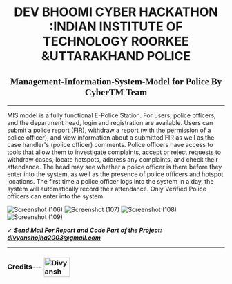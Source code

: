 <h1  align="center" >DEV BHOOMI CYBER HACKATHON :INDIAN INSTITUTE OF TECHNOLOGY ROORKEE &UTTARAKHAND POLICE </h1>
<h2 align="center" style="font-family: 'Lucida Console';">Management-Information-System-Model for Police By CyberTM Team </h2>
<hr>

MIS model is a fully functional E-Police Station. For users, police officers, and the department head, login and registration are available. Users can submit a police report (FIR), withdraw a report (with the permission of a police officer), and view information about a submitted FIR as well as the case handler's (police officer) comments. Police officers have access to tools that allow them to investigate complaints, accept or reject requests to withdraw cases, locate hotspots, address any complaints, and check their attendance. The head may see whether a police officer is there before they enter into the system, as well as the presence of police officers and hotspot locations. The first time a police officer logs into the system in a day, the system will automatically record their attendance. Only Verified Police officers can enter into the system.




![Screenshot (106)](https://user-images.githubusercontent.com/92323049/190615637-b7875b4d-41e6-40ec-8d22-43ebed536660.png)
![Screenshot (107)](https://user-images.githubusercontent.com/92323049/190615682-4320e64b-bbb5-43e2-b463-d3a06e28c9b7.png)
![Screenshot (108)](https://user-images.githubusercontent.com/92323049/190615689-cb753b4b-a7f5-4c0c-b480-6c5b369082b5.png)
![Screenshot (109)](https://user-images.githubusercontent.com/92323049/190615704-90ba26e5-6f4b-4cbf-a9ae-d9d9157c2458.png)

✔ ***Send Mail For Report and Code Part of the Project: divyanshojha2003@gmail.com***

-----
### Credits--- <a href="https://divyanshojha.ml/" target="blank"><img  align="center" src="https://i.ibb.co/g77vvbq/download-5.jpg" alt="Divyansh ojha" height="45" width="60" /></a>
